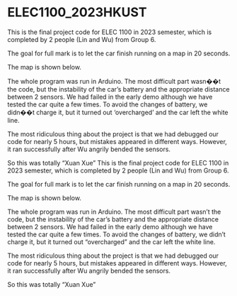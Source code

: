 # ELEC1100_2023HKUST
This is the final project code for ELEC 1100 in 2023 semester, which is completed by 2 people (Lin and Wu) from Group 6.

The goal for full mark is to let the car finish running on a map in 20 seconds.

The map is shown below.

The whole program was run in Arduino. The most difficult part wasn��t the code, but the instability of the car’s battery and the appropriate distance between 2 sensors.
We had failed in the early demo although we have tested the car quite a few times. To avoid the changes of battery, we didn��t charge it, but it turned out ‘overcharged’ and the car left the white line.

The most ridiculous thing about the project is that we had debugged our code for nearly 5 hours, but mistakes appeared in different ways. However, it ran successfully after Wu angrily bended the sensors.

So this was totally “Xuan Xue”
This is the final project code for ELEC 1100 in 2023 semester, which is completed by 2 people (Lin and Wu) from Group 6.

The goal for full mark is to let the car finish running on a map in 20 seconds.

The map is shown below.
 
The whole program was run in Arduino. The most difficult part wasn’t the code, but the instability of the car’s battery and the appropriate distance between 2 sensors.
We had failed in the early demo although we have tested the car quite a few times. To avoid the changes of battery, we didn’t charge it, but it turned out “overcharged” and the car left the white line.

The most ridiculous thing about the project is that we had debugged our code for nearly 5 hours, but mistakes appeared in different ways. However, it ran successfully after Wu angrily bended the sensors.

So this was totally “Xuan Xue”

